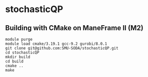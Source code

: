 # stochasticQP

## Building with CMake on ManeFrame II (M2)

```
module purge
module load cmake/3.19.1 gcc-9.2 gurobi/8.0.1
git clone git@github.com:SMU-SODA/stochasticQP.git
cd stochasticQP
mkdir build
cd build
cmake ..
make
```

